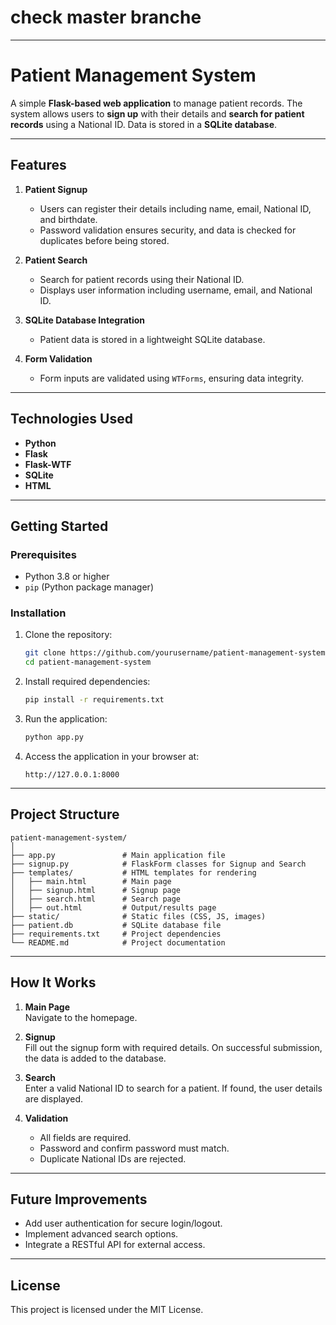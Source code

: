 
# check master branche 
-------------------------------
# Patient Management System  

A simple **Flask-based web application** to manage patient records. The system allows users to **sign up** with their details and **search for patient records** using a National ID. Data is stored in a **SQLite database**.

---

## Features  

1. **Patient Signup**  
   - Users can register their details including name, email, National ID, and birthdate.  
   - Password validation ensures security, and data is checked for duplicates before being stored.  

2. **Patient Search**  
   - Search for patient records using their National ID.  
   - Displays user information including username, email, and National ID.  

3. **SQLite Database Integration**  
   - Patient data is stored in a lightweight SQLite database.  

4. **Form Validation**  
   - Form inputs are validated using `WTForms`, ensuring data integrity.  

---

## Technologies Used  

- **Python**  
- **Flask**  
- **Flask-WTF**  
- **SQLite**  
- **HTML**  

---

## Getting Started  

### Prerequisites  

- Python 3.8 or higher  
- `pip` (Python package manager)  

### Installation  

1. Clone the repository:  
   ```bash
   git clone https://github.com/yourusername/patient-management-system.git
   cd patient-management-system
   ```  

2. Install required dependencies:  
   ```bash
   pip install -r requirements.txt
   ```  

3. Run the application:  
   ```bash
   python app.py
   ```  

4. Access the application in your browser at:  
   ```plaintext
   http://127.0.0.1:8000
   ```  

---

## Project Structure  

```plaintext
patient-management-system/
│
├── app.py               # Main application file
├── signup.py            # FlaskForm classes for Signup and Search
├── templates/           # HTML templates for rendering
│   ├── main.html        # Main page
│   ├── signup.html      # Signup page
│   ├── search.html      # Search page
│   ├── out.html         # Output/results page
├── static/              # Static files (CSS, JS, images)
├── patient.db           # SQLite database file
├── requirements.txt     # Project dependencies
└── README.md            # Project documentation
```

---

## How It Works  

1. **Main Page**  
   Navigate to the homepage.  

2. **Signup**  
   Fill out the signup form with required details. On successful submission, the data is added to the database.  

3. **Search**  
   Enter a valid National ID to search for a patient. If found, the user details are displayed.  

4. **Validation**  
   - All fields are required.  
   - Password and confirm password must match.  
   - Duplicate National IDs are rejected.  

---

## Future Improvements  

- Add user authentication for secure login/logout.  
- Implement advanced search options.  
- Integrate a RESTful API for external access.  

---

## License  

This project is licensed under the MIT License.  
